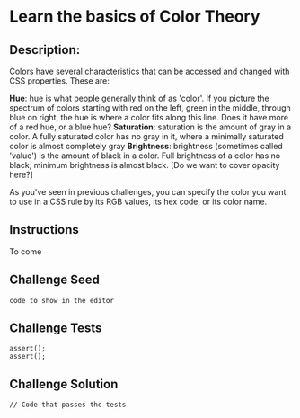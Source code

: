 # Learn the basics of Color Theory

## Description:


Colors have several characteristics that can be accessed and changed with CSS properties. These are:

**Hue**: hue is what people generally think of as 'color'. If you picture the spectrum of colors starting with red on the left, green in the middle, through blue on right, the hue is where a color fits along this line. Does it have more of a red hue, or a blue hue?
**Saturation**: saturation is the amount of gray in a color. A fully saturated color has no gray in it, where a minimally saturated color is almost completely gray
**Brightness**: brightness (sometimes called 'value') is the amount of black in a color. Full brightness of a color has no black, minimum brightness is almost black.
[Do we want to cover opacity here?]

As you've seen in previous challenges, you can specify the color you want to use in a CSS rule by its RGB values, its hex code, or its color name.


## Instructions

To come

## Challenge Seed

```
code to show in the editor
```

## Challenge Tests

```
assert();
assert();
```

## Challenge Solution

```
// Code that passes the tests
```
